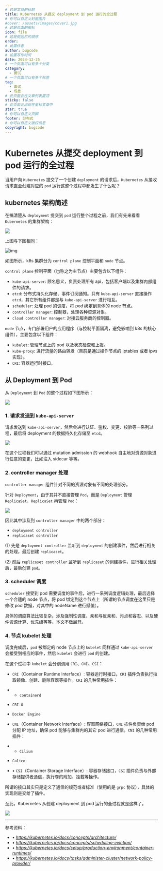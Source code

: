 ```yaml
---
# 这是文章的标题
title: Kubernetes 从提交 deployment 到 pod 运行的全过程
# 你可以自定义封面图片
#cover: /assets/images/cover1.jpg
# 这是页面的图标
icon: file
# 这是侧边栏的顺序
order: 
# 设置作者
author: bugcode
# 设置写作时间
date: 2024-12-25
# 一个页面可以有多个分类
category:
  - 面试
# 一个页面可以有多个标签
tag:
  - 面试
  - 场景
# 此页面会在文章列表置顶
sticky: false
# 此页面会出现在星标文章中
star: true
# 你可以自定义页脚
footer: 分布式
# 你可以自定义版权信息
copyright: bugcode
---
```



# Kubernetes 从提交 deployment 到 pod 运行的全过程

当用户向 `Kubernetes` 提交了一个创建 `deployment` 的请求后，`Kubernetes` 从接收请求直至创建对应的 `pod` 运行这整个过程中都发生了什么呢？

## kubernetes 架构简述

在搞清楚从 `deployment` 提交到 `pod` 运行整个过程之前，我们有先来看看 `Kubernetes` 的集群架构：

![](https://vscodepic.oss-cn-beijing.aliyuncs.com/blog/image-20241225185820123.png)

上图与下图相同：

![img](https://mmbiz.qpic.cn/sz_mmbiz_png/y9yqiaXGiaU0cJH1g1DicEmicAJbcVv9U5cCiacOmQReAib0EXV6FZ5bCfSgRibjpbYL6MAWMLLEy5f0lZs1R7tX87FeA/640?wx_fmt=png&from=appmsg)

如图所示，k8s 集群分为 `control plane` 控制平面和 `node` 节点。

`control plane` 控制平面（也称之为主节点）主要包含以下组件：

- `kube-api-server`: 顾名思义，负责处理所有 api，包括客户端以及集群内部组件的请求。
- `etcd`: 分布式持久化存储、事件订阅通知。只有 `kube-api-server` 直接操作 `etcd`，其它所有组件都是与 `kube-api-server` 进行相互。
- `scheduler`: 处理 pod 的调度，将 pod 绑定到具体的 node 节点。
- `controller manager`: 控制器，处理各种资源对象。
- `cloud controller manager`: 对接云服务商的控制器。

`node` 节点，专门部署用户的应用程序（与控制平面隔离，避免影响到 k8s 的核心组件），主要包含以下组件：

-  `kubelet`: 管理节点上的 pod 以及状态检查和上报。
-  `kube-proxy`: 进行流量的路由转发（目前是通过操作节点的 iptables 或者 ipvs 实现）。
-  `CRI`: 容器运行时接口。

## 从 Deployment 到 Pod

从 `Deployment` 到 `Pod` 的整个过程如下图所示：

![](https://vscodepic.oss-cn-beijing.aliyuncs.com/blog/image-20241225190035990.png)

### 1. 请求发送到 `kube-api-server`

请求发送到 `kube-api-server`，然后会进行认证、鉴权、变更、校验等一系列过程，最后将 deployment 的数据持久化存储至 `etcd`。

![](https://vscodepic.oss-cn-beijing.aliyuncs.com/blog/image-20241225190156087.png)

在这个过程我们可以通过 mutation admission 的 webhook 自主地对资源对象进行任意的变更，比如注入 sidecar 等等。

### 2. controller manager 处理

`controller manager` 组件针对不同的资源对象有不同的处理部分。

针对 `Deployment`，由于其并不直接管理 `Pod`，而是 `Deployment` 管理 `ReplicaSet`，`ReplicaSet` 再管理 `Pod`：

![](https://vscodepic.oss-cn-beijing.aliyuncs.com/blog/image-20241225190216805.png)

因此其中涉及到 `controller manager` 中的两个部分：

- `deployment controller`
- `replicaset controller`

(1) 先是 `deployment controller` 监听到 `deployment` 的创建事件，然后进行相关的处理，最后创建 `replicaset`。

(2) 然后 `replicaset controller` 监听到 `replicaset` 的创建事件，进行相关处理后，最后创建 `pod`。

### 3. scheduler 调度

`scheduler` 接受到 pod 需要调度的事件后，进行一系列调度逻辑处理，最后选择一个合适的 node 节点，将 pod 绑定到这个节点上（所谓的节点调度在这里只是修改 pod 数据，对其中的 nodeName 进行赋值）。

具体的调度算法比较复杂，涉及强制性调度、亲和与反亲和、污点和容忍、以及硬件资源计算、优先级等等，本文不做展开。

### 4. 节点 kubelet 处理

调度完成后，`pod` 被绑定的 node 节点上的 `kubelet` 同样通过 `kube-api-server` 会接受到相应的事件，然后 `kubelet` 会进行 `pod` 的创建。

在这个过程中 `kubelet` 会分别调用 `CRI`、`CNI`、`CSI`：

-  `CRI`（Container Runtime Interface）: 容器运行时接口，`CRI` 插件负责执行拉取镜像、创建、删除容器等操作。`CRI` 的几种常用插件：

- -  `containerd`
- `CRI-O`
- `Docker Engine`

-  `CNI`（Container Network Interface）: 容器网络接口，`CNI` 插件负责给 pod 分配 IP 地址，确保 pod 能够与集群内的其它 pod 进行通信。`CNI` 的几种常用插件：

- - `Cilium`
- `Calico`

- • `CSI`（Container Storage Interface）: 容器存储接口，`CSI` 插件负责与外部存储提供者通信，执行卷的附加、挂载等操作。

所谓的接口其实只是定义了通信的规范或者标准（使用的是 `grpc` 协议），具体的实现则是交给了插件。

至此，Kubernetes 从创建 deployment 到 pod 运行的全过程就是这样了。

![](https://vscodepic.oss-cn-beijing.aliyuncs.com/blog/image-20241225190334417.png)

------

参考资料：

- • *https://kubernetes.io/docs/concepts/architecture/*
- • *https://kubernetes.io/docs/concepts/scheduling-eviction/*
- • *https://kubernetes.io/docs/setup/production-environment/container-runtimes/*
- • *https://kubernetes.io/docs/tasks/administer-cluster/network-policy-provider/*

